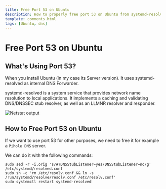 ```yaml
---
title: Free Port 53 on Ubuntu
description: How to properly free port 53 on Ubuntu from systemd-resolved DNS.
template: comments.html
tags: [Ubuntu, dns]
---
```


# Free Port 53 on Ubuntu

## What's Using Port 53?

When you install Ubuntu (in my case its Server version). It uses systemd-resolved as internal DNS Forwarder.

systemd-resolved is a system service that provides network name resolution to local applications. It implements a caching and validating DNS/DNSSEC stub resolver, as well as an LLMNR resolver and responder.

![Netstat output][netstat-output-img]

## How to Free Port 53 on Ubuntu

If we want to use port 53 for other purposes, we need to free it for example a `Pihole DNS` server.

We can do it with the following commands:

```shell
sudo sed -r -i.orig 's/#?DNSStubListener=yes/DNSStubListener=no/g' /etc/systemd/resolved.conf
sudo sh -c 'rm /etc/resolv.conf && ln -s /run/systemd/resolve/resolv.conf /etc/resolv.conf'
sudo systemctl restart systemd-resolved
```

<!-- appendices -->

<!-- urls -->

<!-- images -->

[netstat-output-img]: /assets/images/6f1283a2-f6eb-11ec-a1c2-ef56aa217b30.jpg 'Netstat output'

<!--css-->

<!-- end appendices -->

